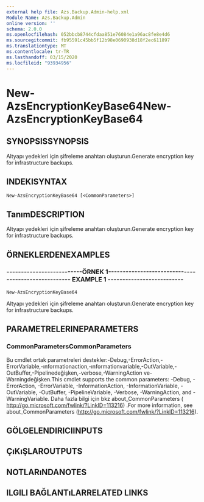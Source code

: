 ```yaml
---
external help file: Azs.Backup.Admin-help.xml
Module Name: Azs.Backup.Admin
online version: ''
schema: 2.0.0
ms.openlocfilehash: 052bbcb8744cfdaa851e76084e1a96ac8fe8e4d6
ms.sourcegitcommit: fb95591c45bb5f12b98e0690938d18f2ec611897
ms.translationtype: MT
ms.contentlocale: tr-TR
ms.lasthandoff: 03/15/2020
ms.locfileid: "93934956"
---
```

# <span data-ttu-id="26fb6-101">New-AzsEncryptionKeyBase64</span><span class="sxs-lookup"><span data-stu-id="26fb6-101">New-AzsEncryptionKeyBase64</span></span>

## <span data-ttu-id="26fb6-102">SYNOPSIS</span><span class="sxs-lookup"><span data-stu-id="26fb6-102">SYNOPSIS</span></span>
<span data-ttu-id="26fb6-103">Altyapı yedekleri için şifreleme anahtarı oluşturun.</span><span class="sxs-lookup"><span data-stu-id="26fb6-103">Generate encryption key for infrastructure backups.</span></span>

## <span data-ttu-id="26fb6-104">INDEKI</span><span class="sxs-lookup"><span data-stu-id="26fb6-104">SYNTAX</span></span>

```
New-AzsEncryptionKeyBase64 [<CommonParameters>]
```

## <span data-ttu-id="26fb6-105">Tanım</span><span class="sxs-lookup"><span data-stu-id="26fb6-105">DESCRIPTION</span></span>
<span data-ttu-id="26fb6-106">Altyapı yedekleri için şifreleme anahtarı oluşturun.</span><span class="sxs-lookup"><span data-stu-id="26fb6-106">Generate encryption key for infrastructure backups.</span></span>

## <span data-ttu-id="26fb6-107">ÖRNEKLERDEN</span><span class="sxs-lookup"><span data-stu-id="26fb6-107">EXAMPLES</span></span>

### <span data-ttu-id="26fb6-108">--------------------------ÖRNEK 1--------------------------</span><span class="sxs-lookup"><span data-stu-id="26fb6-108">-------------------------- EXAMPLE 1 --------------------------</span></span>
```
New-AzsEncryptionKeyBase64
```

<span data-ttu-id="26fb6-109">Altyapı yedekleri için şifreleme anahtarı oluşturun.</span><span class="sxs-lookup"><span data-stu-id="26fb6-109">Generate encryption key for infrastructure backups.</span></span>

## <span data-ttu-id="26fb6-110">PARAMETRELERINE</span><span class="sxs-lookup"><span data-stu-id="26fb6-110">PARAMETERS</span></span>

### <span data-ttu-id="26fb6-111">CommonParameters</span><span class="sxs-lookup"><span data-stu-id="26fb6-111">CommonParameters</span></span>
<span data-ttu-id="26fb6-112">Bu cmdlet ortak parametreleri destekler:-Debug,-ErrorAction,-ErrorVariable,-ınformationaction,-ınformationvariable,-OutVariable,-OutBuffer,-Pipelinedeğişken,-verbose,-WarningAction ve-Warningdeğişken.</span><span class="sxs-lookup"><span data-stu-id="26fb6-112">This cmdlet supports the common parameters: -Debug, -ErrorAction, -ErrorVariable, -InformationAction, -InformationVariable, -OutVariable, -OutBuffer, -PipelineVariable, -Verbose, -WarningAction, and -WarningVariable.</span></span> <span data-ttu-id="26fb6-113">Daha fazla bilgi için bkz about_CommonParameters ( http://go.microsoft.com/fwlink/?LinkID=113216) .</span><span class="sxs-lookup"><span data-stu-id="26fb6-113">For more information, see about_CommonParameters (http://go.microsoft.com/fwlink/?LinkID=113216).</span></span>

## <span data-ttu-id="26fb6-114">GÖLGELENDIRICI</span><span class="sxs-lookup"><span data-stu-id="26fb6-114">INPUTS</span></span>

## <span data-ttu-id="26fb6-115">ÇıKıŞLAR</span><span class="sxs-lookup"><span data-stu-id="26fb6-115">OUTPUTS</span></span>

## <span data-ttu-id="26fb6-116">NOTLARıNDA</span><span class="sxs-lookup"><span data-stu-id="26fb6-116">NOTES</span></span>

## <span data-ttu-id="26fb6-117">ILGILI BAĞLANTıLAR</span><span class="sxs-lookup"><span data-stu-id="26fb6-117">RELATED LINKS</span></span>

